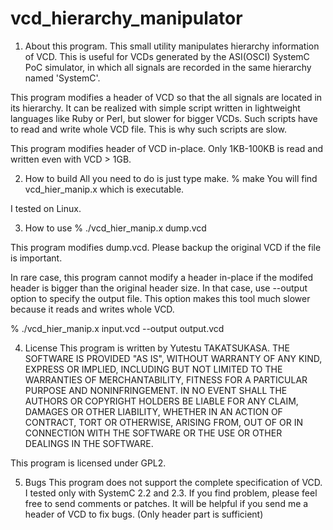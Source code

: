vcd_hierarchy_manipulator
=========================

1) About this program.
This small utility manipulates hierarchy information of VCD.
This is useful for VCDs generated by the ASI(OSCI) SystemC PoC simulator, in which 
all signals are recorded in the same hierarchy named 'SystemC'.

This program modifies a header of VCD so that the all signals are located in its hierarchy.
It can be realized with simple script written in lightweight languages like Ruby or Perl, but slower for bigger VCDs.
Such scripts have to read and write whole VCD file. This is why such scripts are slow.

This program modifies header of VCD in-place. Only 1KB-100KB is read and written even with VCD > 1GB.

2) How to build
All you need to do is just type make.
% make
You will find vcd_hier_manip.x which is executable.

I tested on Linux.

3) How to use
% ./vcd_hier_manip.x dump.vcd

This program modifies dump.vcd. Please backup the original VCD if the file is important.

In rare case, this program cannot modify a header in-place if the modifed header is bigger than
the original header size.
In that case, use --output option to specify the output file.
This option makes this tool much slower because it reads and writes whole VCD.

% ./vcd_hier_manip.x input.vcd --output output.vcd

4) License
This program is written by Yutestu TAKATSUKASA.
THE SOFTWARE IS PROVIDED "AS IS", WITHOUT WARRANTY OF ANY KIND, EXPRESS OR
IMPLIED, INCLUDING BUT NOT LIMITED TO THE WARRANTIES OF MERCHANTABILITY,
FITNESS FOR A PARTICULAR PURPOSE AND NONINFRINGEMENT. IN NO EVENT SHALL THE
AUTHORS OR COPYRIGHT HOLDERS BE LIABLE FOR ANY CLAIM, DAMAGES OR OTHER
LIABILITY, WHETHER IN AN ACTION OF CONTRACT, TORT OR OTHERWISE, ARISING FROM,
OUT OF OR IN CONNECTION WITH THE SOFTWARE OR THE USE OR OTHER DEALINGS IN
THE SOFTWARE.

This program is licensed under GPL2.

5) Bugs
This program does not support the complete specification of VCD.
I tested only with SystemC 2.2 and 2.3.
If you find problem, please feel free to send comments or patches.
It will be helpful if you send me a header of VCD to fix bugs.
(Only header part is sufficient)


